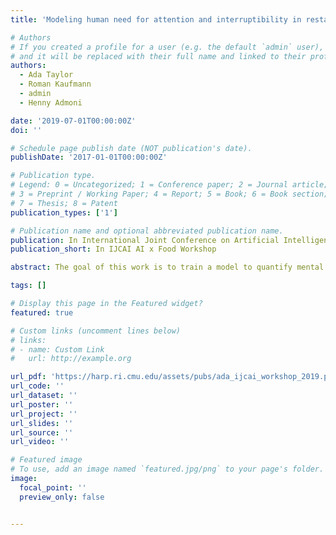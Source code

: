 ```yaml
---
title: 'Modeling human need for attention and interruptibility in restaurant scenarios'

# Authors
# If you created a profile for a user (e.g. the default `admin` user), write the username (folder name) here
# and it will be replaced with their full name and linked to their profile.
authors:
  - Ada Taylor
  - Roman Kaufmann
  - admin
  - Henny Admoni

date: '2019-07-01T00:00:00Z'
doi: ''

# Schedule page publish date (NOT publication's date).
publishDate: '2017-01-01T00:00:00Z'

# Publication type.
# Legend: 0 = Uncategorized; 1 = Conference paper; 2 = Journal article;
# 3 = Preprint / Working Paper; 4 = Report; 5 = Book; 6 = Book section;
# 7 = Thesis; 8 = Patent
publication_types: ['1']

# Publication name and optional abbreviated publication name.
publication: In International Joint Conference on Artificial Intelligence '19 x Food Workshop
publication_short: In IJCAI AI x Food Workshop

abstract: The goal of this work is to train a model to quantify mental states such as neediness and interruptibility from human action patterns in restaurant scenarios. Our long-term vision is to develop robot waiters that can intelligently respond to customers. Our key insight is that human behaviors can both actively and passively communicate customers’ underlying mental states. To interpret behaviors indicating neediness and interruptibility, we automatically label key moments of human service patterns in restaurants based on waiter location and objects, as well as human behavior patterns in terms of pose, facial expression, and facial action units. Our effort to build a model is complicated by a lack of ground truth information, unreliability in waiter actions, and the effect of distractions and non-service social interactions on customer signals, and we propose solutions to each of these issues. We plan to compare the performance of several machine learning methods in predicting moments when waiters attend to customer needs based on this model.

tags: []

# Display this page in the Featured widget?
featured: true

# Custom links (uncomment lines below)
# links:
# - name: Custom Link
#   url: http://example.org

url_pdf: 'https://harp.ri.cmu.edu/assets/pubs/ada_ijcai_workshop_2019.pdf'
url_code: ''
url_dataset: ''
url_poster: ''
url_project: ''
url_slides: ''
url_source: ''
url_video: ''

# Featured image
# To use, add an image named `featured.jpg/png` to your page's folder.
image:
  focal_point: ''
  preview_only: false


---
```




